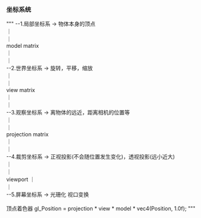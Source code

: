 

### 坐标系统
"""
--1.局部坐标系 -> 物体本身的顶点<br>
            ｜<br>
            ｜<br>
        model matrix<br>
            ｜<br>
            ｜<br>
--2.世界坐标系 -> 旋转，平移，缩放<br>
            ｜<br>
            ｜<br>
        view matrix<br>
            ｜<br>
            ｜<br>
--3.观察坐标系 -> 离物体的远近，距离相机的位置等<br>
            ｜<br>
            ｜<br>
        projection matrix<br>
            ｜<br>
            ｜<br>
--4.裁剪坐标系 -> 正视投影(不会随位置发生变化)，透视投影(远小近大)<br>
            ｜<br>
            ｜<br>
          viewport
            ｜<br>
            ｜<br>
--5.屏幕坐标系 -> 光珊化 视口变换<br>
<br>
顶点着色器 gl_Position = projection * view * model * vec4(Position, 1.0f);
"""
